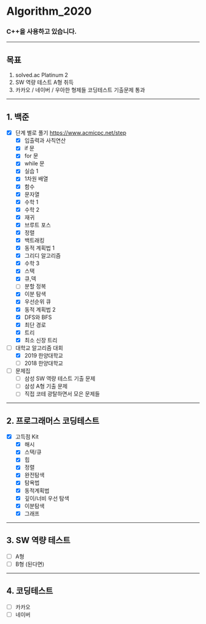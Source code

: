 # Algorithm_2020 
### C++을 사용하고 있습니다.
---------------------
## 목표
1. solved.ac Platinum 2
2. SW 역량 테스트 A형 취득
3. 카카오 / 네이버 / 우아한 형제들 코딩테스트 기출문제 통과
-----------------------
## 1. 백준
- [x] 단계 별로 풀기 https://www.acmicpc.net/step
	- [x] 입출력과 사칙연산
	- [x] if 문
	- [x] for 문
	- [x] while 문
	- [x] 실습 1
	- [x] 1차원 배열
	- [x] 함수
	- [x] 문자열
	- [x] 수학 1
	- [x] 수학 2
	- [x] 재귀
	- [x] 브루트 포스
	- [x] 정렬
	- [x] 백트래킹
	- [x] 동적 계획법 1
	- [x] 그리디 알고리즘
	- [x] 수학 3
	- [x] 스택
	- [x] 큐,덱
	- [ ] 분할 정복
	- [x] 이분 탐색
	- [x] 우선순위 큐
	- [x] 동적 계획법 2
	- [x] DFS와 BFS
	- [x] 최단 경로
	- [x] 트리
	- [x] 최소 신장 트리
- [ ] 대학교 알고리즘 대회
	- [x] 2019 한양대학교
	- [ ] 2018 한양대학교
- [ ] 문제집
	- [ ] 삼성 SW 역량 테스트 기출 문제
	- [ ] 삼성 A형 기출 문제
	- [ ] 직접 코테 광탈하면서 모은 문제들
 -------------------------
 ## 2. 프로그래머스 코딩테스트
 - [x] 고득점 Kit
	- [x] 해시
	- [x] 스택/큐
	- [x] 힙
	- [x] 정렬
	- [x] 완전탐색
	- [x] 탐욕법
	- [x] 동적계획법
	- [x] 깊이/너비 우선 탐색
	- [x] 이분탐색
	- [x] 그래프
 -------------------------
 ## 3. SW 역량 테스트
- [ ] A형
- [ ] B형 (된다면)
---------------------------
## 4. 코딩테스트
- [ ] 카카오
- [ ] 네이버